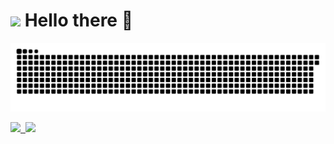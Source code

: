 <h1><img src="https://emojis.slackmojis.com/emojis/images/1544200527/5029/hello_there.gif?1544200527" width="30"/> Hello there 👋</h1>

![Snake animation](https://github.com/gabrielrom/gabrielrom/blob/output/github-contribution-grid-snake.svg)

<p>
  <a href="https://github.com/anuraghazra/github-readme-stats">
    <img height="180em" src="https://github-readme-stats.vercel.app/api?username=gabrielrom&show_icons=true&theme=dracula&repo=github-readme-stats"/>&nbsp
    <img height="180em" src="https://github-readme-stats.vercel.app/api/top-langs/?username=gabrielrom&theme=dracula&layout=compact&repo=github-readme-stats"/>
  </a>
</p>





 


